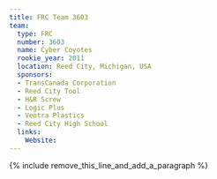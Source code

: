 ```yaml
---
title: FRC Team 3603
team:
  type: FRC
  number: 3603
  name: Cyber Coyotes
  rookie_year: 2011
  location: Reed City, Michigan, USA
  sponsors:
  - TransCanada Corporation
  - Reed City Tool
  - H&R Screw
  - Logic Plus
  - Ventra Plastics
  - Reed City High School
  links:
    Website:
---
```


{% include remove_this_line_and_add_a_paragraph %}